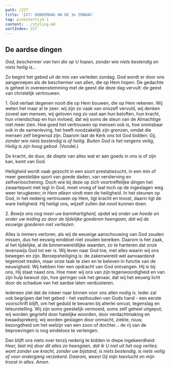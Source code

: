 ```yaml
---
path: /227
title: '227: DONDERDAG NA DE 3e ZONDAG'
tag: pinkstertijd-1
content: ../styling.md
sortIndex: 227
---
```


## De aardse dingen

_God, beschermer van hen die op U hopen, zonder wie niets bestendig en niets heilig is..._

Zo begint het gebed uit de mis van verleden zondag. God wordt er door ons aangeroepen als de beschermer van allen, die op Hem hopen. De gedachte is geheel in overeenstemming met de geest die deze dag vervult: de geest van christelijk vertrouwen.

1\. God verlaat degenen nooit die op Hem bouwen, die op Hem rekenen. Wij weten het maar al te zeer: wij zijn zo vaak van onszelf vervuld, wij denken zoveel aan mensen, wij geloven nog zo vast aan hun beloften, hun kracht, hun vriendschap en hun invloed, dat wij soms de steun van de Almachtige niet meer zien. Hoe goed het vertrouwen op mensen ook is, hoe onmisbaar ook in de samenleving, het heeft noodzakelijk zijn grenzen, omdat die mensen zelf begrensd zijn. Daarom laat de Kerk ons tot God bidden: _Gij, zonder wie niets bestendig is of heilig._ _Buiten God is het nergens veilig, Heilig is zijn hoog gebod._ (Vondel.)

De kracht, de duur, de diepte van alles wat er aan goeds in ons is of zijn kan, komt van God.

Heiligheid wordt vaak gezocht in een soort prestatiezucht, in een min of meer geestelijke sport van goede daden, van versterving en zelfverloochening. Doch wie bij deze op zich voortreffelijke dingen het zwaartepunt niet legt in God, moet vroeg of laat toch op de ingeslagen weg weer terugkeren; _in Hem alleen_ vindt men de heiligheid. In het steunen op God, in het nederig vertrouwen op Hem, ligt kracht en troost, daarin ligt de ware heiligheid. Hij heiligt ons, wijzelf zullen dat _nooit_ kunnen doen.

2\. _Bewijs ons nog meer uw barmhartigheid, opdat wij onder uw hoede en onder uw leiding zo door de tijdelijke goederen heengaan, dat wij de eeuwige goederen niet verliezen._

Alles is immers verloren, als wij de eeuwige aanschouwing van God zouden missen, dus het eeuwig einddoel niet zouden bereiken. Daarom is het zaak, al het tijdelijke, al de binnenwereldlijke waarden, zo te hanteren dat onze levenswijs God tot eer is. Wij leven naar God toe, met alles waarin wij ons bewegen en zijn. Beroepsheiliging is: de zakenwereld wel aanvaardend tegemoet treden, maar onze taak te zien en te beleven in functie van de eeuwigheid. Wij hebben hier een opdracht van God ontvangen. Hij is bij ons, Hij staat naast ons. Hoe meer wij ons van zijn tegenwoordigheid en van zijn hulp bewust zijn, hoe geringer ook het gevaar, dat wij het eeuwig licht door de schaduw van het aardse laten verduisteren.

Iedereen ziet dat de inkeer naar binnen voor ons allen nodig is. Ieder zal ook begrijpen dat het gebed - het vasthouden van Gods hand - een eerste voorschrift blijft, om het geduld te bevaren bij allerlei onrust, tegenslag en teleurstelling. Wij zijn soms geestelijk vermoeid, soms zelf geheel uitgeput; wij worden gegriefd door hatelijke woorden, door verdachtmaking en kwaadsprekerij; wij worden geslagen door onmacht, ziekte, rouw, bezorgdheid om het welzijn van een zoon of dochter... de rij van de beproevingen is nog eindeloos te verlengen.

Dan blijft ons niets over tenzij nederig te bidden in diepe ingekeerdheid: _Heer, laat mij door dit alles zo heengaan, dat ik U niet uit het oog verlies; want zonder uw kracht, zonder uw bijstand, is niets bestendig, is niets veilig of voor ondergang verzekerd. Daarom, weest Gij mijn toevlucht en mijn troost in alles. Amen._
